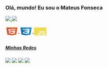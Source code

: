 ### Olá, mundo! Eu sou o Mateus Fonseca

<div>
  <a/href="https://github.com/YoSouza">
    <img height="180em" src="https://github-readme-stats.vercel.app/api?username=yosouza&show_icons=true&theme=dark&include_all_commits=true&count_private=true"/>
    <img height="180em" src="https://github-readme-stats.vercel.app/api/top-langs?username=yosouza&layout=compact&langs_count=16&theme=dark"/>
  </div>

  <div style="display: inline_block"><br>
  <img align="center" alt="Matt-HTML" height="25" width="40" src="https://raw.githubusercontent.com/devicons/devicon/master/icons/html5/html5-original.svg">
  <img align="center" alt="Matt-CSS" height="25" width="40" src="https://raw.githubusercontent.com/devicons/devicon/master/icons/css3/css3-original.svg">
  <img align="center" alt="Matt-Js" height="25" width="40" src="https://raw.githubusercontent.com/devicons/devicon/master/icons/javascript/javascript-plain.svg">
</div>

##

<div> 
   <h5> Minhas Redes </h5>
  <a href="https://www.youtube.com/channel/UCYbWrwhUlm2rA2NYw6FMNDA" target="_blank"><img src="https://img.shields.io/badge/YouTube-FF0000?style=for-the-badge&logo=youtube&logoColor=white" target="_blank"></a>
  <a href = "mailto:mateusfonsecasouza41@gmail.com"><img src="https://img.shields.io/badge/-Gmail-%23333?style=for-the-badge&logo=gmail&logoColor=white" target="_blank"></a>
  <a href="https://www.linkedin.com/in/mateus-fonseca-0375a726b" target="_blank"><img src="https://img.shields.io/badge/-LinkedIn-%230077B5?style=for-the-badge&logo=linkedin&logoColor=white" target="_blank"></a> 
  <a href="https://open.spotify.com/user/yzodtlf4rh1r0ptphvdhuudvu" target="_blank"><img src="https://img.shields.io/badge/Spotify-1ED760?&style=for-the-badge&logo=spotify&logoColor=white" target="_blank"></a>
</div>
